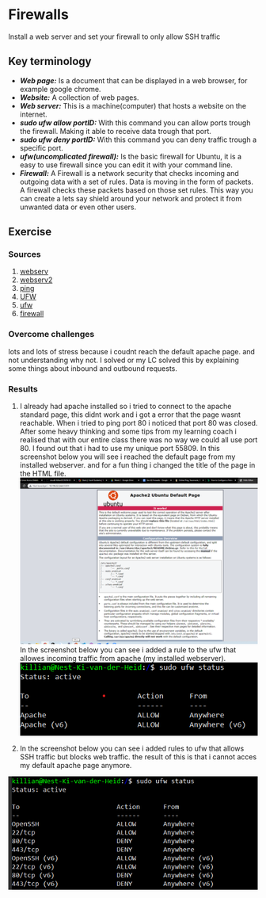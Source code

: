 # Firewalls
Install a web server and set your firewall to only allow SSH traffic

## Key terminology
- ***Web page:*** Is a document that can be displayed in a web browser, for example google chrome.
- ***Website:*** A collection of web pages.
- ***Web server:*** This is a machine(computer) that hosts a website on the internet.
- ***sudo ufw allow portID:*** With this command you can allow ports trough the firewall. Making it able to receive data trough that port.
- ***sudo ufw deny portID:*** With this command you can deny traffic trough a specific port.
- ***ufw(uncomplicated firewall):*** Is the basic firewall for Ubuntu, it is a easy to use firewall since you can edit it with your command line.
- ***Firewall:*** A Firewall is a network security that checks incoming and outgoing data with a set of rules. Data is moving in the form of packets. A firewall checks these packets based on those set rules. This way you can create a lets say shield around your network and protect it from unwanted data or even other users.



## Exercise
### Sources
1. [webserv](https://developer.mozilla.org/en-US/docs/Learn/Common_questions/Pages_sites_servers_and_search_engines)
2. [webserv2](https://developer.mozilla.org/en-US/docs/Learn/Common_questions/What_is_a_web_server)
3. [ping](https://docs.microsoft.com/en-us/answers/questions/628271/problem-accessing-ports-443-and-80-on-a-ubuntu-vm.html)
4. [UFW](https://www.linode.com/docs/guides/configure-firewall-with-ufw/
)
5. [ufw](https://www.digitalocean.com/community/tutorials/ufw-essentials-common-firewall-rules-and-commands)
6. [firewall](https://www.forcepoint.com/cyber-edu/firewall)

### Overcome challenges
lots and lots of stress because i coudnt reach the default apache page. and not understanding why not. I solved or my LC solved this by explaining some things about inbound and outbound requests.

### Results
1. I already had apache installed so i tried to connect to the apache standard page, this didnt work and i got a error that the page wasnt reachable. When i tried to ping port 80 i noticed that port 80 was closed. After some heavy thinking and some tips from my learning coach i realised that with our entire class there was no way we could all use port 80. I found out that i had to use my unique port 55809. 
In this screenshot below you will see i reached the default page from my installed webserver. and for a fun thing i changed the title of the page in the HTML file.
![apachedef](../../00_includes/SEC-02/apdefpage.png)
In the screenshot below you can see i added a rule to the ufw that allowes incoming traffic from apache (my installed webserver).
![ufwap](../../00_includes/SEC-02/ufwap.png)

2. In the screenshot below you can see i added rules to ufw that allows SSH traffic but blocks web traffic. the result of this is that i cannot acces my default apache page anymore.

![httpblock](../../00_includes/SEC-02/httpblock.png)




